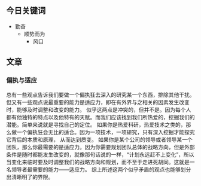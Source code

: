 ## 今日关键词
- 勤奋
	- 顺势而为
		- 风口



## 文章

### 偏执与适应

总有一些观点告诉我们要做一个偏执狂去深入的研究某一个东西，排除其他干扰。但又有一些观点说最重要的能力是适应力，即在有外界与之相关的因素发生改变时，能够及时调整和改变的能力。
似乎这两点是冲突的，但并不是。因为每个人都有他独特的特点以及他特有的天赋。而我们应该找到我们所热爱的，挖掘我们的潜能。简单来说就是寻找自己的定位。
如果你是热爱科研，热爱技术之类的，那么做一个偏执狂会无比的适合。因为一项技术，一项研究，只有深入挖掘才能探究它背后的本质和原理， 从而达到质变。
如果你是某个公司的领导或者领导某一个团队，那么你最需要的是适应力。因为你需要规划团队总体的战略方向，但是外部条件是随时都能发生改变的，就像那句话说的一样，“计划永远赶不上变化”，所以当变化来临时要及时调整我们的战略方向和规划，而不至于走进死胡同。这就是一名领导者最需要的能力——适应力。
综上所述这两个似乎矛盾的观点也能够划分出清晰明了的界限。